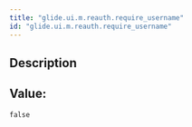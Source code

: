 ```yaml
---
title: "glide.ui.m.reauth.require_username"
id: "glide.ui.m.reauth.require_username"
---
```

## Description



## Value: 
```
false
```